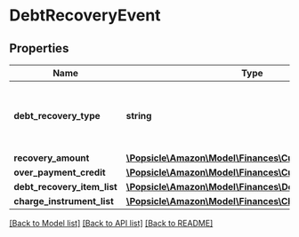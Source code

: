 # DebtRecoveryEvent

## Properties
Name | Type | Description | Notes
------------ | ------------- | ------------- | -------------
**debt_recovery_type** | **string** | The debt recovery type.  Possible values:  * DebtPayment  * DebtPaymentFailure  *DebtAdjustment | [optional] 
**recovery_amount** | [**\Popsicle\Amazon\Model\Finances\Currency**](Currency.md) |  | [optional] 
**over_payment_credit** | [**\Popsicle\Amazon\Model\Finances\Currency**](Currency.md) |  | [optional] 
**debt_recovery_item_list** | [**\Popsicle\Amazon\Model\Finances\DebtRecoveryItemList**](DebtRecoveryItemList.md) |  | [optional] 
**charge_instrument_list** | [**\Popsicle\Amazon\Model\Finances\ChargeInstrumentList**](ChargeInstrumentList.md) |  | [optional] 

[[Back to Model list]](../../README.md#documentation-for-models) [[Back to API list]](../../README.md#documentation-for-api-endpoints) [[Back to README]](../../README.md)

